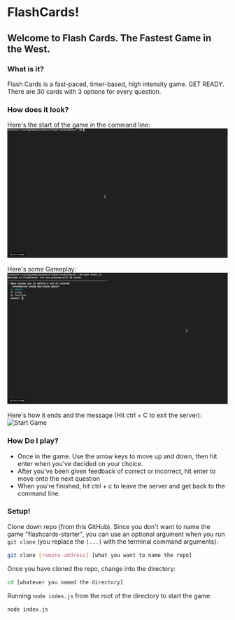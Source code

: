 # FlashCards!

## Welcome to Flash Cards. The Fastest Game in the West.

### What is it?

Flash Cards is a fast-paced, timer-based, high intensity game. GET READY. There are 30 cards with 3 options for every question. 

### How does it look? 

Here's the start of the game in the command line:
![Start Game](number1.gif)

Here's some Gameplay:
![Start Game](number2.gif)

Here's how it ends and the message (Hit ctrl + C to exit the server):
![Start Game](number3.gif)


### How Do I play?

* Once in the game. Use the arrow keys to move up and down, then hit enter when you've decided on your choice. 
* After you've been given feedback of correct or incorrect, hit enter to move onto the next question
* When you're finished, hit ctrl + c to leave the server and get back to the command line.


### Setup!

Clone down repo (from this GitHub). Since you don't want to name the game "flashcards-starter", you can use an optional argument when you run `git clone` (you replace the `[...]` with the terminal command arguments):

```bash
git clone [remote-address] [what you want to name the repo]
```

Once you have cloned the repo, change into the directory:

```bash
cd [whatever you named the directory]
```

Running `node index.js` from the root of the directory to start the game: 

```bash
node index.js
```

